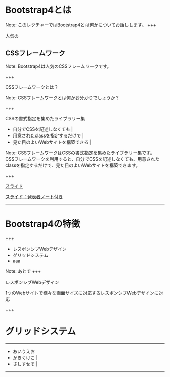 # Bootstrap4とは

Note:
このレクチャーではBootstrap4とは何かについてお話しします。
+++

人気の
## CSSフレームワーク

Note:
Bootstrap4は人気のCSSフレームワークです。

+++

CSSフレームワークとは？

Note:
CSSフレームワークとは何かお分かりでしょうか？

+++

CSSの書式指定を集めたライブラリー集

- 自分でCSSを記述しなくても |
- 用意されたclassを指定するだけで |
- 見た目のよいWebサイトを構築できる |

Note:
CSSフレームワークはCSSの書式指定を集めたライブラリー集です。
CSSフレームワークを利用すると、自分でCSSを記述しなくても、用意されたclassを指定するだけで、見た目のよいWebサイトを構築できます。

+++


[スライド](https://gitpitch.com/naninuneter55/bootstrap4)

[スライド：発表者ノート付き](https://gitpitch.com/naninuneter55/bootstrap4?n=true)

---

# Bootstrap4の特徴

+++

- レスポンシブWebデザイン
- グリッドシステム
- aaa

Note:
あとで
+++

レスポンシブWebデザイン

1つのWebサイトで様々な画面サイズに対応するレスポンシブWebデザインに対応

+++

# グリッドシステム

---

- あいうえお
- かきくけこ |
- さしすせそ |

---
